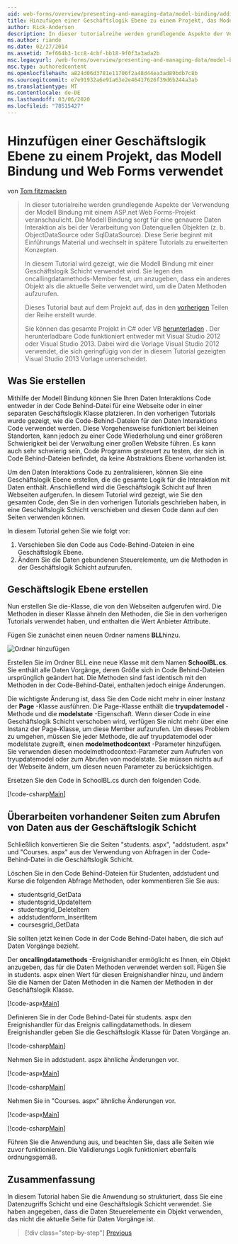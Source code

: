 ```yaml
---
uid: web-forms/overview/presenting-and-managing-data/model-binding/adding-business-logic-layer
title: Hinzufügen einer Geschäftslogik Ebene zu einem Projekt, das Modell Bindung und Web Forms verwendet | Microsoft-Dokumentation
author: Rick-Anderson
description: In dieser tutorialreihe werden grundlegende Aspekte der Verwendung der Modell Bindung mit einem ASP.net Web Forms-Projekt veranschaulicht. Die Modell Bindung führt zu einer geraden Daten Interaktion-...
ms.author: riande
ms.date: 02/27/2014
ms.assetid: 7ef664b3-1cc8-4cbf-bb18-9f0f3a3ada2b
msc.legacyurl: /web-forms/overview/presenting-and-managing-data/model-binding/adding-business-logic-layer
msc.type: authoredcontent
ms.openlocfilehash: a824d06d3781e11706f2a48d44ea3ad89bdb7c8b
ms.sourcegitcommit: e7e91932a6e91a63e2e46417626f39d6b244a3ab
ms.translationtype: MT
ms.contentlocale: de-DE
ms.lasthandoff: 03/06/2020
ms.locfileid: "78515427"
---
```

# <a name="adding-business-logic-layer-to-a-project-that-uses-model-binding-and-web-forms"></a>Hinzufügen einer Geschäftslogik Ebene zu einem Projekt, das Modell Bindung und Web Forms verwendet

von [Tom fitzmacken](https://github.com/tfitzmac)

> In dieser tutorialreihe werden grundlegende Aspekte der Verwendung der Modell Bindung mit einem ASP.net Web Forms-Projekt veranschaulicht. Die Modell Bindung sorgt für eine genauere Daten Interaktion als bei der Verarbeitung von Datenquellen Objekten (z. b. ObjectDataSource oder SqlDataSource). Diese Serie beginnt mit Einführungs Material und wechselt in spätere Tutorials zu erweiterten Konzepten.
> 
> In diesem Tutorial wird gezeigt, wie die Modell Bindung mit einer Geschäftslogik Schicht verwendet wird. Sie legen den oncallingdatamethods-Member fest, um anzugeben, dass ein anderes Objekt als die aktuelle Seite verwendet wird, um die Daten Methoden aufzurufen.
> 
> Dieses Tutorial baut auf dem Projekt auf, das in den [vorherigen](retrieving-data.md) Teilen der Reihe erstellt wurde.
> 
> Sie können das gesamte Projekt in C# oder VB [herunterladen](https://go.microsoft.com/fwlink/?LinkId=286116) . Der herunterladbare Code funktioniert entweder mit Visual Studio 2012 oder Visual Studio 2013. Dabei wird die Vorlage Visual Studio 2012 verwendet, die sich geringfügig von der in diesem Tutorial gezeigten Visual Studio 2013 Vorlage unterscheidet.

## <a name="what-youll-build"></a>Was Sie erstellen

Mithilfe der Modell Bindung können Sie Ihren Daten Interaktions Code entweder in der Code Behind-Datei für eine Webseite oder in einer separaten Geschäftslogik Klasse platzieren. In den vorherigen Tutorials wurde gezeigt, wie die Code-Behind-Dateien für den Daten Interaktions Code verwendet werden. Diese Vorgehensweise funktioniert bei kleinen Standorten, kann jedoch zu einer Code Wiederholung und einer größeren Schwierigkeit bei der Verwaltung einer großen Website führen. Es kann auch sehr schwierig sein, Code Programm gesteuert zu testen, der sich in Code Behind-Dateien befindet, da keine Abstraktions Ebene vorhanden ist.

Um den Daten Interaktions Code zu zentralisieren, können Sie eine Geschäftslogik Ebene erstellen, die die gesamte Logik für die Interaktion mit Daten enthält. Anschließend wird die Geschäftslogik Schicht auf Ihren Webseiten aufgerufen. In diesem Tutorial wird gezeigt, wie Sie den gesamten Code, den Sie in den vorherigen Tutorials geschrieben haben, in eine Geschäftslogik Schicht verschieben und diesen Code dann auf den Seiten verwenden können.

In diesem Tutorial gehen Sie wie folgt vor:

1. Verschieben Sie den Code aus Code-Behind-Dateien in eine Geschäftslogik Ebene.
2. Ändern Sie die Daten gebundenen Steuerelemente, um die Methoden in der Geschäftslogik Schicht aufzurufen.

## <a name="create-business-logic-layer"></a>Geschäftslogik Ebene erstellen

Nun erstellen Sie die-Klasse, die von den Webseiten aufgerufen wird. Die Methoden in dieser Klasse ähneln den Methoden, die Sie in den vorherigen Tutorials verwendet haben, und enthalten die Wert Anbieter Attribute.

Fügen Sie zunächst einen neuen Ordner namens **BLL**hinzu.

![Ordner hinzufügen](adding-business-logic-layer/_static/image1.png)

Erstellen Sie im Ordner BLL eine neue Klasse mit dem Namen **SchoolBL.cs**. Sie enthält alle Daten Vorgänge, deren Größe sich in Code Behind-Dateien ursprünglich geändert hat. Die Methoden sind fast identisch mit den Methoden in der Code-Behind-Datei, enthalten jedoch einige Änderungen.

Die wichtigste Änderung ist, dass Sie den Code nicht mehr in einer Instanz der **Page** -Klasse ausführen. Die Page-Klasse enthält die **tryupdatemodel** -Methode und die **modelstate** -Eigenschaft. Wenn dieser Code in eine Geschäftslogik Schicht verschoben wird, verfügen Sie nicht mehr über eine Instanz der Page-Klasse, um diese Member aufzurufen. Um dieses Problem zu umgehen, müssen Sie jeder Methode, die auf tryupdatemodel oder modelstate zugreift, einen **modelmethodcontext** -Parameter hinzufügen. Sie verwenden diesen modelmethodcontext-Parameter zum Aufrufen von tryupdatemodel oder zum Abrufen von modelstate. Sie müssen nichts auf der Webseite ändern, um diesen neuen Parameter zu berücksichtigen.

Ersetzen Sie den Code in SchoolBL.cs durch den folgenden Code.

[!code-csharp[Main](adding-business-logic-layer/samples/sample1.cs)]

## <a name="revise-existing-pages-to-retrieve-data-from-business-logic-layer"></a>Überarbeiten vorhandener Seiten zum Abrufen von Daten aus der Geschäftslogik Schicht

Schließlich konvertieren Sie die Seiten "students. aspx", "addstudent. aspx" und "Courses. aspx" aus der Verwendung von Abfragen in der Code-Behind-Datei in die Geschäftslogik Schicht.

Löschen Sie in den Code Behind-Dateien für Studenten, addstudent und Kurse die folgenden Abfrage Methoden, oder kommentieren Sie Sie aus:

- studentsgrid\_GetData
- studentsgrid\_UpdateItem
- studentsgrid\_DeleteItem
- addstudentform\_InsertItem
- coursesgrid\_GetData

Sie sollten jetzt keinen Code in der Code Behind-Datei haben, die sich auf Daten Vorgänge bezieht.

Der **oncallingdatamethods** -Ereignishandler ermöglicht es Ihnen, ein Objekt anzugeben, das für die Daten Methoden verwendet werden soll. Fügen Sie in students. aspx einen Wert für diesen Ereignishandler hinzu, und ändern Sie die Namen der Daten Methoden in die Namen der Methoden in der Geschäftslogik Klasse.

[!code-aspx[Main](adding-business-logic-layer/samples/sample2.aspx?highlight=3-4,8)]

Definieren Sie in der Code Behind-Datei für students. aspx den Ereignishandler für das Ereignis callingdatamethods. In diesem Ereignishandler geben Sie die Geschäftslogik Klasse für Daten Vorgänge an.

[!code-csharp[Main](adding-business-logic-layer/samples/sample3.cs)]

Nehmen Sie in addstudent. aspx ähnliche Änderungen vor.

[!code-aspx[Main](adding-business-logic-layer/samples/sample4.aspx?highlight=3-4)]

[!code-csharp[Main](adding-business-logic-layer/samples/sample5.cs)]

Nehmen Sie in "Courses. aspx" ähnliche Änderungen vor.

[!code-aspx[Main](adding-business-logic-layer/samples/sample6.aspx?highlight=3-4)]

[!code-csharp[Main](adding-business-logic-layer/samples/sample7.cs)]

Führen Sie die Anwendung aus, und beachten Sie, dass alle Seiten wie zuvor funktionieren. Die Validierungs Logik funktioniert ebenfalls ordnungsgemäß.

## <a name="conclusion"></a>Zusammenfassung

In diesem Tutorial haben Sie die Anwendung so strukturiert, dass Sie eine Datenzugriffs Schicht und eine Geschäftslogik Schicht verwendet. Sie haben angegeben, dass die Daten Steuerelemente ein Objekt verwenden, das nicht die aktuelle Seite für Daten Vorgänge ist.

> [!div class="step-by-step"]
> [Previous](using-query-string-values-to-retrieve-data.md)
